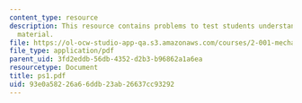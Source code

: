 ```yaml
---
content_type: resource
description: This resource contains problems to test students understanding of course
  material.
file: https://ol-ocw-studio-app-qa.s3.amazonaws.com/courses/2-001-mechanics-materials-i-fall-2006/93e0a58226a66ddb23ab26637cc93292_ps1.pdf
file_type: application/pdf
parent_uid: 3fd2eddb-56db-4352-d2b3-b96862a1a6ea
resourcetype: Document
title: ps1.pdf
uid: 93e0a582-26a6-6ddb-23ab-26637cc93292
---
```

